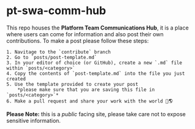 # pt-swa-comm-hub

This repo houses the **Platform Team Communications Hub**, it is a place where users can come for information and also post their own contributions. To make a post please follow these steps: 

    1. Navitage to the `contribute` branch
    2. Go to `posts/post-template.md`
    3. In your editor of choice (or GitHub), create a new `.md` file within `posts/<category>`
    4. Copy the contents of `post-template.md` into the file you just created
    5. Use the template provided to create your post
        *please make sure that you are saving this file in `posts/<category>`*
    6. Make a pull request and share your work with the world 🚀🌎

**Please Note:** this is a *public* facing site, please take care not to expose sensitive information.
